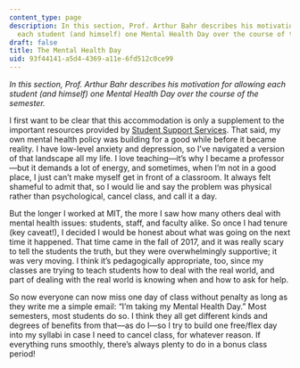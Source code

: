 ```yaml
---
content_type: page
description: In this section, Prof. Arthur Bahr describes his motivation for allowing
  each student (and himself) one Mental Health Day over the course of the semester.
draft: false
title: The Mental Health Day
uid: 93f44141-a5d4-4369-a11e-6fd512c0ce99
---
```

*In this section, Prof. Arthur Bahr describes his motivation for allowing each student (and himself) one Mental Health Day over the course of the semester.*

I first want to be clear that this accommodation is only a supplement to the important resources provided by [Student Support Services](https://studentlife.mit.edu/s3). That said, my own mental health policy was building for a good while before it became reality. I have low-level anxiety and depression, so I’ve navigated a version of that landscape all my life. I love teaching—it’s why I became a professor—but it demands a lot of energy, and sometimes, when I’m not in a good place, I just can’t make myself get in front of a classroom. It always felt shameful to admit that, so I would lie and say the problem was physical rather than psychological, cancel class, and call it a day.

But the longer I worked at MIT, the more I saw how many others deal with mental health issues: students, staff, and faculty alike. So once I had tenure (key caveat!), I decided I would be honest about what was going on the next time it happened. That time came in the fall of 2017, and it was really scary to tell the students the truth, but they were overwhelmingly supportive; it was very moving. I think it’s pedagogically appropriate, too, since my classes are trying to teach students how to deal with the real world, and part of dealing with the real world is knowing when and how to ask for help.

So now everyone can now miss one day of class without penalty as long as they write me a simple email: “I’m taking my Mental Health Day.” Most semesters, most students do so. I think they all get different kinds and degrees of benefits from that—as do I—so I try to build one free/flex day into my syllabi in case I need to cancel class, for whatever reason. If everything runs smoothly, there’s always plenty to do in a bonus class period!